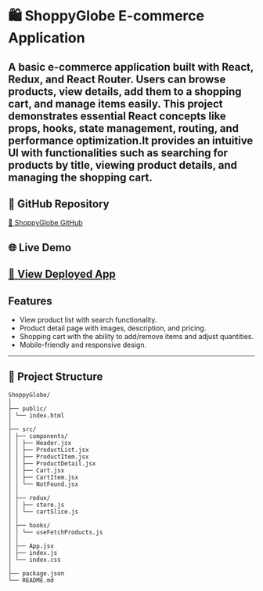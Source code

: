 # 🛍️ ShoppyGlobe E-commerce Application
 A basic e-commerce application built with **React**, **Redux**, and **React Router**. Users can browse products, view details, add them to a shopping cart, and  manage items easily. This project demonstrates essential React concepts like props, hooks, state management, routing, and performance optimization.It provides   an intuitive UI with functionalities such as searching for products by title, viewing product details, and managing the shopping cart. 
---
## 📌 GitHub Repository
   [🔗 ShoppyGlobe GitHub](https://github.com/RAVI8054/ShoppyGlobe-E-commerce-Fronted)

## 🌐 Live Demo
   [🔗 View Deployed App](link) 
---
## Features
- View product list with search functionality.
- Product detail page with images, description, and pricing.
- Shopping cart with the ability to add/remove items and adjust quantities.
- Mobile-friendly and responsive design.
---
## 📁 Project Structure
```
ShoppyGlobe/
│
├── public/
│ └── index.html
│
├── src/
│ ├── components/
│ │ ├── Header.jsx
│ │ ├── ProductList.jsx
│ │ ├── ProductItem.jsx
│ │ ├── ProductDetail.jsx
│ │ ├── Cart.jsx
│ │ ├── CartItem.jsx
│ │ └── NotFound.jsx
│ │
│ ├── redux/
│ │ ├── store.js
│ │ └── cartSlice.js
│ │
│ ├── hooks/
│ │ └── useFetchProducts.js
│ │
│ ├── App.jsx
│ ├── index.js
│ └── index.css
│
├── package.json
└── README.md
```


